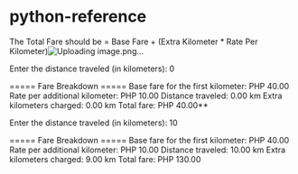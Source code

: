 # python-reference

The Total Fare should be = Base Fare + (Extra Kilometer * Rate Per Kilometer)![Uploading image.png…]()

Enter the distance traveled (in kilometers): 0

===== Fare Breakdown =====
Base fare for the first kilometer: PHP 40.00
Rate per additional kilometer: PHP 10.00
Distance traveled: 0.00 km
Extra kilometers charged: 0.00 km
Total fare: PHP 40.00**



Enter the distance traveled (in kilometers): 10

===== Fare Breakdown =====
Base fare for the first kilometer: PHP 40.00
Rate per additional kilometer: PHP 10.00
Distance traveled: 10.00 km
Extra kilometers charged: 9.00 km
Total fare: PHP 130.00
